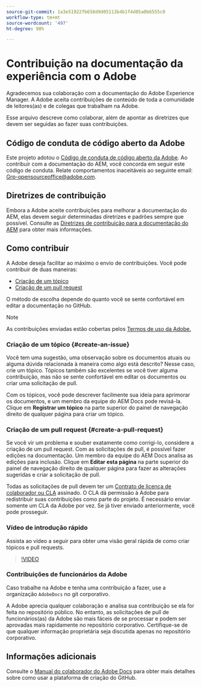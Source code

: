 ```yaml
---
source-git-commit: 1a3e51922fb658d9d05113b4b1f4d05a0b6555c0
workflow-type: tm+mt
source-wordcount: '497'
ht-degree: 98%

---
```

# Contribuição na documentação da experiência com o Adobe

Agradecemos sua colaboração com a documentação do Adobe Experience Manager. A Adobe aceita contribuições de conteúdo de toda a comunidade de leitores(as) e de colegas que trabalham na Adobe.

Esse arquivo descreve como colaborar, além de apontar as diretrizes que devem ser seguidas ao fazer suas contribuições.

## Código de conduta de código aberto da Adobe

Este projeto adotou o [Código de conduta de código aberto da Adobe](code-of-conduct.md). Ao contribuir com a documentação do AEM, você concorda em seguir este código de conduta. Relate comportamentos inaceitáveis ao seguinte email: [Grp-opensourceoffice@adobe.com](mailto:Grp-opensourceoffice@adobe.com).

## Diretrizes de contribuição

Embora a Adobe aceite contribuições para melhorar a documentação do AEM, elas devem seguir determinadas diretrizes e padrões sempre que possível. Consulte as [Diretrizes de contribuição para a documentação do AEM](guidelines.md) para obter mais informações.

## Como contribuir

A Adobe deseja facilitar ao máximo o envio de contribuições. Você pode contribuir de duas maneiras:

* [Criação de um tópico](#create-an-issue)
* [Criação de um pull request](#create-a-pull-request)

O método de escolha depende do quanto você se sente confortável em editar a documentação no GitHub.

>[!NOTE]
>
>As contribuições enviadas estão cobertas pelos [Termos de uso da Adobe.](https://www.adobe.com/br/legal/terms.html)

### Criação de um tópico {#create-an-issue}

Você tem uma sugestão, uma observação sobre os documentos atuais ou alguma dúvida relacionada à maneira como algo está descrito? Nesse caso, crie um tópico. Tópicos também são excelentes se você tiver alguma contribuição, mas não se sente confortável em editar os documentos ou criar uma solicitação de pull.

Com os tópicos, você pode descrever facilmente sua ideia para aprimorar os documentos, e um membro da equipe do AEM Docs pode revisá-la. Clique em **Registrar um tópico** na parte superior do painel de navegação direito de qualquer página para criar um tópico.

### Criação de um pull request {#create-a-pull-request}

Se você vir um problema e souber exatamente como corrigi-lo, considere a criação de um pull request. Com as solicitações de pull, é possível fazer edições na documentação. Um membro da equipe do AEM Docs analisa as edições para inclusão. Clique em **Editar esta página** na parte superior do painel de navegação direito de qualquer página para fazer as alterações sugeridas e criar a solicitação de pull.

Todas as solicitações de pull devem ter um [Contrato de licença de colaborador ou CLA](https://opensource.adobe.com/cla.html) assinado. O CLA dá permissão à Adobe para redistribuir suas contribuições como parte do projeto. É necessário enviar somente um CLA da Adobe por vez. Se já tiver enviado anteriormente, você pode prosseguir.

### Vídeo de introdução rápido

Assista ao vídeo a seguir para obter uma visão geral rápida de como criar tópicos e pull requests.

>[!VIDEO](https://video.tv.adobe.com/v/27069)

### Contribuições de funcionários da Adobe

Caso trabalhe na Adobe e tenha uma contribuição a fazer, use a organização `AdobeDocs` no git corporativo.

A Adobe aprecia qualquer colaboração e analisa sua contribuição se ela for feita no repositório público. No entanto, as solicitações de pull de funcionários(as) da Adobe são mais fáceis de se processar e podem ser aprovadas mais rapidamente no repositório corporativo. Certifique-se de que qualquer informação proprietária seja discutida apenas no repositório corporativo.

## Informações adicionais

Consulte o [Manual do colaborador do Adobe Docs](https://experienceleague.adobe.com/br/docs/contributor/contributor-guide/introduction) para obter mais detalhes sobre como usar a plataforma de criação do GitHub.
